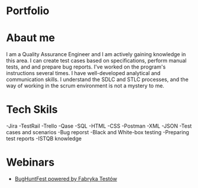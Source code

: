# Portfolio

# Abaut me
I am a Quality Assurance Engineer and I am actively gaining knowledge in this area. I can create test cases based on specifications, perform manual tests, and and prepare bug reports. I've worked on the program's instructions several times. I have well-developed analytical and communication skills. I understand the SDLC and STLC processes, and the way of working in the scrum environment is not a mystery to me.

# Tech Skils
-Jira
-TestRail
-Trello
-Qase
-SQL
-HTML
-CSS
-Postman
-XML
-JSON
-Test cases and scenarios
-Bug reporst
-Black and White-box testing
-Preparing test reports
-ISTQB knowledge

# Webinars
  * [BugHuntFest powered by Fabryka Testów](https://fabrykatestow.pl/bughuntfest/)